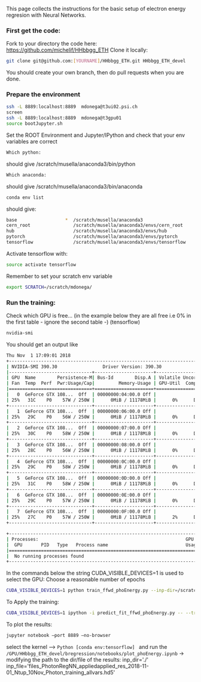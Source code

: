 This page collects the instructions for the basic setup of electron energy regresion with Neural Networks.

### First get the code:

Fork to your directory the code here: https://github.com/michelif/HHbbgg_ETH 
Clone it locally:

```bash
git clone git@github.com:[YOURNAME]/HHbbgg_ETH.git HHbbgg_ETH_devel 
```
You should create your own branch, then do pull requests when you are done. 


### Prepare the environment 

```bash
ssh -L 8889:localhost:8889  mdonega@t3ui02.psi.ch
screen 
ssh -L 8889:localhost:8889  mdonega@t3gpu01
source bootJupyter.sh
```

Set the ROOT Environment and Jupyter/IPython and check that your env variables are correct

```bash
Which python:
```
should give /scratch/musella/anaconda3/bin/python

```bash
Which anaconda:
```

should give /scratch/musella/anaconda3/bin/anaconda

```bash
conda env list
```
should give:

```bash
base                  *  /scratch/musella/anaconda3
cern_root                /scratch/musella/anaconda3/envs/cern_root
hub                      /scratch/musella/anaconda3/envs/hub
pytorch                  /scratch/musella/anaconda3/envs/pytorch
tensorflow               /scratch/musella/anaconda3/envs/tensorflow
```

Activate tensorflow with:

```bash
source activate tensorflow
```

Remember to set your scratch env variable

```bash
export SCRATCH=/scratch/mdonega/
```

### Run the training:

Check which GPU is free… (in the example below they are all free i.e 0% in the first table - ignore the second table -)
(tensorflow) 

```bash
nvidia-smi
```

You should get an output like 

```bash
Thu Nov  1 17:09:01 2018
+-----------------------------------------------------------------------------+
| NVIDIA-SMI 390.30                 Driver Version: 390.30                    |
|-------------------------------+----------------------+----------------------+
| GPU  Name        Persistence-M| Bus-Id        Disp.A | Volatile Uncorr. ECC |
| Fan  Temp  Perf  Pwr:Usage/Cap|         Memory-Usage | GPU-Util  Compute M. |
|===============================+======================+======================|
|   0  GeForce GTX 108...  Off  | 00000000:04:00.0 Off |                  N/A |
| 25%   31C    P0    57W / 250W |      0MiB / 11178MiB |      0%      Default |
+-------------------------------+----------------------+----------------------+
|   1  GeForce GTX 108...  Off  | 00000000:06:00.0 Off |                  N/A |
| 25%   29C    P0    56W / 250W |      0MiB / 11178MiB |      0%      Default |
+-------------------------------+----------------------+----------------------+
|   2  GeForce GTX 108...  Off  | 00000000:07:00.0 Off |                  N/A |
| 25%   30C    P0    58W / 250W |      0MiB / 11178MiB |      0%      Default |
+-------------------------------+----------------------+----------------------+
|   3  GeForce GTX 108...  Off  | 00000000:08:00.0 Off |                  N/A |
| 25%   28C    P0    56W / 250W |      0MiB / 11178MiB |      0%      Default |
+-------------------------------+----------------------+----------------------+
|   4  GeForce GTX 108...  Off  | 00000000:0C:00.0 Off |                  N/A |
| 25%   29C    P0    58W / 250W |      0MiB / 11178MiB |      0%      Default |
+-------------------------------+----------------------+----------------------+
|   5  GeForce GTX 108...  Off  | 00000000:0D:00.0 Off |                  N/A |
| 25%   31C    P0    58W / 250W |      0MiB / 11178MiB |      0%      Default |
+-------------------------------+----------------------+----------------------+
|   6  GeForce GTX 108...  Off  | 00000000:0E:00.0 Off |                  N/A |
| 25%   29C    P0    57W / 250W |      0MiB / 11178MiB |      0%      Default |
+-------------------------------+----------------------+----------------------+
|   7  GeForce GTX 108...  Off  | 00000000:0F:00.0 Off |                  N/A |
| 25%   27C    P0    57W / 250W |      0MiB / 11178MiB |      2%      Default |
+-------------------------------+----------------------+----------------------+

+-----------------------------------------------------------------------------+
| Processes:                                                       GPU Memory |
|  GPU       PID   Type   Process name                             Usage      |
|=============================================================================|
|  No running processes found                                                 |
+-----------------------------------------------------------------------------+
```

In the commands below the string CUDA_VISIBLE_DEVICES=1 is used to select the GPU:
Choose a reasonable number of epochs

```bash
CUDA_VISIBLE_DEVICES=1 python train_ffwd_phoEnergy.py --inp-dir=/scratch/mdonega/ntuples_NN --inp-file=Ntup_10Nov_Photon_training_allvars.hd5 --out-dir test --loss mse --epochs=1
```

To Apply the training:
```bash
CUDA_VISIBLE_DEVICES=1 ipython -i predict_fit_ffwd_phoEnergy.py -- --training mse --inp-dir=/scratch/mdonega/ntuples_NN/ --inp-file=Ntup_10Nov_Photon_training_allvars.hd5 --target-dir=./test --out-dir=./files_PhotonRegNN_applied
```

To plot the results:
```bash
jupyter notebook —port 8889 —no-browser
```

select the kernel —> ```Python [conda env:tensorflow] ```
and run the  ```/GPU/HHbbgg_ETH_devel/bregression/notebooks/plot_phoEnergy.ipynb```
  -> modifying the path to the dir/file of the results:
	inp_dir='./'
	inp_file='files_PhotonRegNN_appliedapplied_res_2018-11-01_Ntup_10Nov_Photon_training_allvars.hd5'

